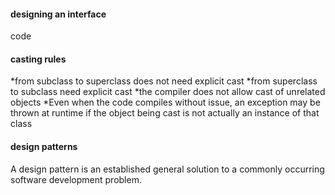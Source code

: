 #### designing an interface 
code

#### casting rules
*from subclass to superclass does not need explicit cast
*from superclass to subclass need explicit cast
*the compiler does not allow cast of unrelated objects
*Even when the code compiles without issue, an exception may be thrown at runtime if
the object being cast is not actually an instance of that class

#### design patterns
A design pattern is an established general solution to a commonly occurring software
development problem.
